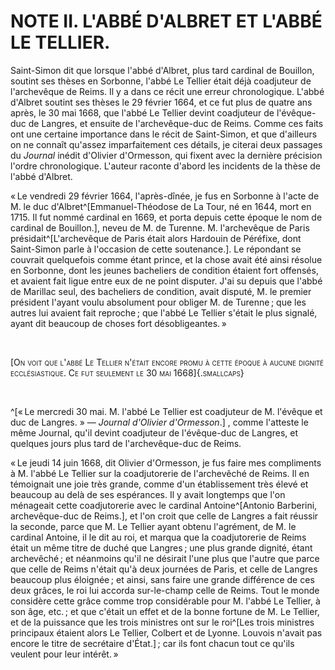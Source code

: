 # NOTE II. L'ABBÉ D'ALBRET ET L'ABBÉ LE TELLIER.

Saint-Simon dit que lorsque l'abbé d'Albret, plus tard cardinal de Bouillon,
soutint ses thèses en Sorbonne, l'abbé Le Tellier était déjà coadjuteur de
l'archevêque de Reims. Il y a dans ce récit une erreur chronologique. L'abbé
d'Albret soutint ses thèses le 29 février 1664, et ce fut plus de quatre ans
après, le 30 mai 1668, que l'abbé Le Tellier devint coadjuteur de l'évêque-duc
de Langres, et ensuite de l'archevêque-duc de Reims. Comme ces faits ont une
certaine importance dans le récit de Saint-Simon, et que d'ailleurs on ne
connaît qu'assez imparfaitement ces détails, je citerai deux passages du
*Journal* inédit d'Olivier d'Ormesson, qui fixent avec la dernière précision
l'ordre chronologique. L'auteur raconte d'abord les incidents de la thèse de
l'abbé d'Albret.

« Le vendredi 29 février 1664, l'après-dînée, je fus en Sorbonne à l'acte de
M. le duc d'Albret^[Emmanuel-Théodose de La Tour, né en 1644, mort en 1715. Il
fut nommé cardinal en 1669, et porta depuis cette époque le nom de cardinal de
Bouillon.], neveu de M. de Turenne. M. l'archevêque de Paris
présidait^[L'archevêque de Paris était alors Hardouin de Péréfixe, dont
Saint-Simon parle à l'occasion de cette soutenance.]. Le répondant se couvrait
quelquefois comme étant prince, et la chose avait été ainsi résolue en
Sorbonne, dont les jeunes bacheliers de condition étaient fort offensés, et
avaient fait ligue entre eux de ne point disputer. J'ai su depuis que l'abbé
de Marillac seul, des bacheliers de condition, avait disputé, M. le premier
président l'ayant voulu absolument pour obliger M. de Turenne ; que les autres
lui avaient fait reproche ; que l'abbé Le Tellier s'était le plus signalé,
ayant dit beaucoup de choses fort désobligeantes. »

<p> </p>

<span style="font-variant:small-caps;display:inline;">[On voit que l'abbé Le Tellier n'était encore promu à cette époque à aucune dignité ecclésiastique. Ce fut seulement le 30 mai 1668]{.smallcaps}</span>

<p> </p>

^[« Le mercredi 30 mai.
M. l'abbé Le Tellier est coadjuteur de M. l'évêque et duc de Langres. » — *Journal d'Olivier d'Ormesson*.]
, comme l'atteste le même Journal, qu'il devint coadjuteur de l'évêque-duc de Langres, et quelques jours plus tard de l'archevêque-duc de Reims.

« Le jeudi 14 juin 1668, dit Olivier d'Ormesson, je fus faire mes compliments
à M. l'abbé Le Tellier sur la coadjutorerie de l'archevêché de Reims. Il en
témoignait une joie très grande, comme d'un établissement très élevé et
beaucoup au delà de ses espérances. Il y avait longtemps que l'on ménageait
cette coadjutorerie avec le cardinal Antoine^[Antonio Barberini,
archevêque-duc de Reims.], et l'on croit que celle de Langres a fait réussir
la seconde, parce que M. Le Tellier ayant obtenu l'agrément, de M. le cardinal
Antoine, il le dit au roi, et marqua que la coadjutorerie de Reims était un
même titre de duché que Langres ; une plus grande dignité, étant archevêché ; et
néanmoins qu'il ne désirait l'une plus que l'autre que parce que celle de
Reims n'était qu'à deux journées de Paris, et celle de Langres beaucoup plus
éloignée ; et ainsi, sans faire une grande différence de ces deux grâces, le
roi lui accorda sur-le-champ celle de Reims. Tout le monde considère cette
grâce comme trop considérable pour M. l'abbé Le Tellier, à son âge, etc. ; et
que c'était un effet et de la bonne fortune de M. Le Tellier, et de la
puissance que les trois ministres ont sur le roi^[Les trois ministres
principaux étaient alors Le Tellier, Colbert et de Lyonne. Louvois n'avait pas
encore le titre de secrétaire d'État.] ; car ils font chacun tout ce qu'ils
veulent pour leur intérêt. »
